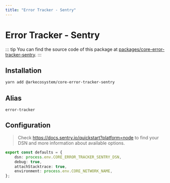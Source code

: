 ```yaml
---
title: "Error Tracker - Sentry"
---
```


# Error Tracker - Sentry

::: tip
You can find the source code of this package at [packages/core-error-tracker-sentry](https://github.com/ArkEcosystem/core/tree/develop/packages/core-error-tracker-sentry).
:::

## Installation

```bash
yarn add @arkecosystem/core-error-tracker-sentry
```

## Alias

`error-tracker`

## Configuration

> Check https://docs.sentry.io/quickstart?platform=node to find your DSN and more information about available options.

```ts
export const defaults = {
    dsn: process.env.CORE_ERROR_TRACKER_SENTRY_DSN,
    debug: true,
    attachStacktrace: true,
    environment: process.env.CORE_NETWORK_NAME,
};
```
